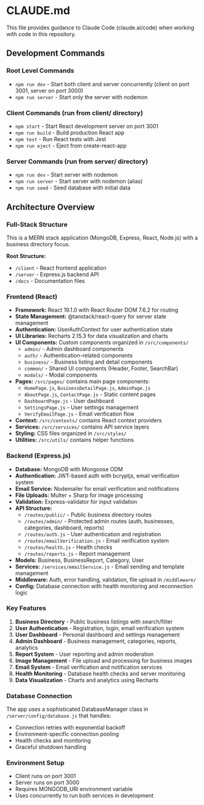 # CLAUDE.md

This file provides guidance to Claude Code (claude.ai/code) when working with code in this repository.

## Development Commands

### Root Level Commands
- `npm run dev` - Start both client and server concurrently (client on port 3001, server on port 3000)
- `npm run server` - Start only the server with nodemon

### Client Commands (run from client/ directory)
- `npm start` - Start React development server on port 3001
- `npm run build` - Build production React app
- `npm test` - Run React tests with Jest
- `npm run eject` - Eject from create-react-app

### Server Commands (run from server/ directory)
- `npm run dev` - Start server with nodemon
- `npm run server` - Start server with nodemon (alias)
- `npm run seed` - Seed database with initial data

## Architecture Overview

### Full-Stack Structure
This is a MERN stack application (MongoDB, Express, React, Node.js) with a business directory focus.

**Root Structure:**
- `/client` - React frontend application
- `/server` - Express.js backend API
- `/docs` - Documentation files

### Frontend (React)
- **Framework:** React 19.1.0 with React Router DOM 7.6.2 for routing
- **State Management:** @tanstack/react-query for server state management
- **Authentication:** UserAuthContext for user authentication state
- **UI Libraries:** Recharts 2.15.3 for data visualization and charts
- **UI Components:** Custom components organized in `/src/components/`
  - `admin/` - Admin dashboard components
  - `auth/` - Authentication-related components
  - `business/` - Business listing and detail components  
  - `common/` - Shared UI components (Header, Footer, SearchBar)
  - `modals/` - Modal components
- **Pages:** `/src/pages/` contains main page components:
  - `HomePage.js`, `BusinessDetailPage.js`, `AdminPage.js`
  - `AboutPage.js`, `ContactPage.js` - Static content pages
  - `DashboardPage.js` - User dashboard
  - `SettingsPage.js` - User settings management
  - `VerifyEmailPage.js` - Email verification flow
- **Context:** `/src/contexts/` contains React context providers
- **Services:** `/src/services/` contains API service layers
- **Styling:** CSS files organized in `/src/styles/`
- **Utilities:** `/src/utils/` contains helper functions

### Backend (Express.js)
- **Database:** MongoDB with Mongoose ODM
- **Authentication:** JWT-based auth with bcryptjs, email verification system
- **Email Service:** Nodemailer for email verification and notifications
- **File Uploads:** Multer + Sharp for image processing
- **Validation:** Express-validator for input validation
- **API Structure:**
  - `/routes/public/` - Public business directory routes
  - `/routes/admin/` - Protected admin routes (auth, businesses, categories, dashboard, reports)
  - `/routes/auth.js` - User authentication and registration
  - `/routes/emailVerification.js` - Email verification system
  - `/routes/health.js` - Health checks
  - `/routes/reports.js` - Report management
- **Models:** Business, BusinessReport, Category, User
- **Services:** `/services/emailService.js` - Email sending and template management
- **Middleware:** Auth, error handling, validation, file upload in `/middleware/`
- **Config:** Database connection with health monitoring and reconnection logic

### Key Features
1. **Business Directory** - Public business listings with search/filter
2. **User Authentication** - Registration, login, email verification system
3. **User Dashboard** - Personal dashboard and settings management
4. **Admin Dashboard** - Business management, categories, reports, analytics
5. **Report System** - User reporting and admin moderation
6. **Image Management** - File upload and processing for business images
7. **Email System** - Email verification and notification services
8. **Health Monitoring** - Database health checks and server monitoring
9. **Data Visualization** - Charts and analytics using Recharts

### Database Connection
The app uses a sophisticated DatabaseManager class in `/server/config/database.js` that handles:
- Connection retries with exponential backoff
- Environment-specific connection pooling
- Health checks and monitoring
- Graceful shutdown handling

### Environment Setup
- Client runs on port 3001
- Server runs on port 3000
- Requires MONGODB_URI environment variable
- Uses concurrently to run both services in development